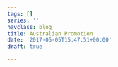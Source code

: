 ```yaml
---
tags: []
series: ''
navclass: blog
title: Australian Promotion
date: '2017-05-05T15:47:51+00:00'
draft: true

---
```

